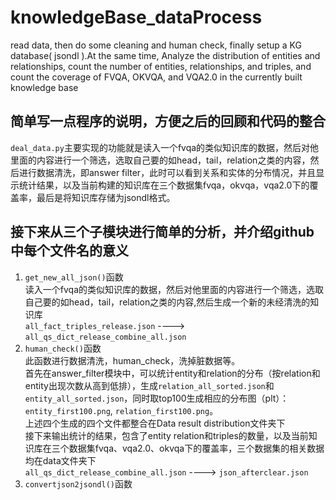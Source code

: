 # knowledgeBase_dataProcess
read data, then do some cleaning and human check, finally setup a KG database( jsondl ).At the same time, Analyze the distribution of entities and relationships, count the number of entities, relationships, and triples, and count the coverage of FVQA, OKVQA, and VQA2.0 in the currently built knowledge base

## 简单写一点程序的说明，方便之后的回顾和代码的整合
```deal_data.py```主要实现的功能就是读入一个fvqa的类似知识库的数据，然后对他里面的内容进行一个筛选，选取自己要的如head，tail，relation之类的内容，然后进行数据清洗，即answer filter，此时可以看到关系和实体的分布情况，并且显示统计结果，以及当前构建的知识库在三个数据集fvqa，okvqa，vqa2.0下的覆盖率，最后是将知识库存储为jsondl格式。<br>
## 接下来从三个子模块进行简单的分析，并介绍github中每个文件名的意义
1. ```get_new_all_json()```函数 <br>
读入一个fvqa的类似知识库的数据，然后对他里面的内容进行一个筛选，选取自己要的如head，tail，relation之类的内容,然后生成一个新的未经清洗的知识库 <br>
```all_fact_triples_release.json```  ---->  ```all_qs_dict_release_combine_all.json``` <br>
2. ```human_check()```函数 <br>
此函数进行数据清洗，human_check，洗掉脏数据等。 <br>
首先在answer_filter模块中，可以统计entity和relation的分布（按relation和entity出现次数从高到低排），生成```relation_all_sorted.json```和```entity_all_sorted.json```，同时取top100生成相应的分布图（plt）：```entity_first100.png```, ```relation_first100.png```。 <br>
上述四个生成的四个文件都整合在Data result distribution文件夹下 <br>
接下来输出统计的结果，包含了entity relation和triples的数量，以及当前知识库在三个数据集fvqa、vqa2.0、okvqa下的覆盖率，三个数据集的相关数据均在data文件夹下 <br>
```all_qs_dict_release_combine_all.json```  ----> ```json_afterclear.json``` <br>
3. ```convertjson2jsondl()```函数 <br>

